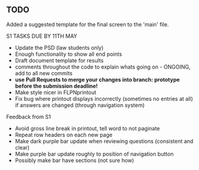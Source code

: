 ## TODO


Added a suggested template for the final screen to the 'main' file.

S1 TASKS DUE BY 11TH MAY

- Update the PSD (law students only)
- Enough functionality to show all end points
- Draft document template for results
- comments throughout the code to explain whats going on - ONGOING, add to all new commits
- **use Pull Requests to merge your changes into branch: prototype before the submission deadline!**
- Make style nicer in FLPNprintout
- Fix bug where printout displays incorrectly (sometimes no entries at all) if answers are changed (through navigation system)



Feedback from S1

- Avoid gross line break in printout, tell word to not paginate
- Repeat row headers on each new page
- Make dark purple bar update when reviewing questions (consistent and clear)
- Make purple bar update roughly to position of navigation button
- Possibly make bar have sections (not sure how)
